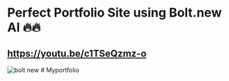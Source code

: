 # Perfect Portfolio Site using Bolt.new AI 🔥🔥
## https://youtu.be/c1TSeQzmz-o

![bolt new](https://github.com/user-attachments/assets/0a4fe66d-51ab-4f60-8ce5-796fa037e63e)
#   M y p o r t f o l i o  
 